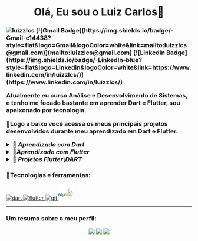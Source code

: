 <h1 align="center">Olá, Eu sou o Luiz Carlos🚀</h1>
<h3 align="/center">

<img src="https://komarev.com/ghpvc/?username=luizzlcs&label=Profile%20views&color=0e75b6&style=flat" alt="luizzlcs"/>
  [![Gmail Badge](https://img.shields.io/badge/-Gmail-c14438?style=flat&logo=Gmail&logoColor=white&link=mailto:luizzlcs@gmail.com)](mailto:luizzlcs@gmail.com) [![Linkedin Badge](https://img.shields.io/badge/-LinkedIn-blue?style=flat&logo=Linkedin&logoColor=white&link=https://www.linkedin.com/in/luizzlcs/)](https://www.linkedin.com/in/luizzlcs/)
  
  
  
 Atualmente eu curso Análise e Desenvolvimento de Sistemas,  e tenho me focado bastante em aprender Dart e Flutter, sou apaixonado por tecnologia.

 🎯Logo a baixo você acessa os meus principais projetos desenvolvidos durante meu aprendizado em Dart e Flutter.
  
  <details>
  <summary>📂 <i>Aprendizado com Dart</i></summary>
  
  PROJETOS | DESCRIÇÃO DOS PROJETOS
---------- | :--------
[Dart Fundamentos](https://github.com/luizzlcs/dart_fundamentos) | Criação de váriaveis, modificadores, Operadores condicionais, Operadores Lógicos, Null safety e outros.
[Funções e coleções](https://github.com/luizzlcs/dart_funcoes_colecoes) | Características de uma função, Parâmetros Obrigatórios por fefault, Listas, Tratamento de Exceções, Imports, Enuns e outros.
[Dart POO](https://github.com/luizzlcs/dart_poo) | Abstração e Encapsulamento, Classes: Atributos e comportamentos, Instanciado uma classe, Modificadores de tipos: Static - Atributos de classe e Métodos de classe, Herança, Polimofismo, O uso de Gettrs e Setters.
[Dart Async](https://github.com/luizzlcs/dart_async) | Função Sícrona, Função Assíncrona, Future com foreach, Dart e o Evento Loop, Utilizando pacote http, Utilizando api ViaCep, Utilizando os métodos: GET, POS, PUT e DELETE, Leitura de arquivos txt.
[Algoritimo - Teste Técnico](https://github.com/luizzlcs/escribo_atividade) | Esse projeto foi desenvolvido como parte de uma etapa para Seleção de Desenvolvedor de Software. O código possui uma função que recebe um número inteiro positivo e retorna o somatório de todos os valores inteiros divisíveis por 3 ou 5 que sejam inferiores ao número passado.
   
</details>
<details>
  <summary>📂<i>Aprendizado com Flutter</i></summary>
  
  PROJETOS | DESCRIÇÃO DOS PROJETOS
---------- | :--------  
[Exportando dados para Excel](https://github.com/luizzlcs/flutter_export_to_excel) | Exportando dados mockados para o excel. 
[Flutter Primeiro Projeto](https://github.com/luizzlcs/flutter_primeiro_projeto) | Criando um MenuButton com rotas de navegação para acesso a demais componetes do flutter.
[Instagram](https://github.com/luizzlcs/flutter_instagram) | Clonando página do instagram e usando alguns widgets já estudados: Row, Column, Stack, ScrollView, IconAvatar, Image, Icons, NavigationBottomBar, MediaQuery e outros.
[Formulário Login](https://github.com/luizzlcs/formlogin) | Construção de formulário login, Construção do Expassiont Title, Navegação e animação.
[Quiz de Perguntas](https://github.com/luizzlcs/perguntas_app) | Criado quiz com três perguntas, usando os principios de componentização de widgets, Comunicação direta e indireta de componentes, Função Callback e outros.
[Consumindo API](https://github.com/luizzlcs/escribo_atividade) | Consumindo dados da API por meio do package http.
[Calculadora IMC](
https://github.com/luizzlcs/flutter_default_state_manager) | Essa atividade tem como principal objetivo aplicar a gerencia de estado usando os elementos nativos do Flutter, sem a necessidade de utilizar packages de terceiros.
[SQLite Exemplo](https://github.com/luizzlcs/flutter_sqlite_exemple) | O objetivo dessa atividade foi conhecer como funciona o SQLite dentro do flutter e como implementa-lo.
[Usando provider com formulário login](https://github.com/luizzlcs/flutter_provider_exemple_formlogin) |O objetivo dessa atividade foi utilizar o package provider para pegar os dados passados no formulário para página seguinte.
[Incrementador númerico com Provider](https://github.com/luizzlcs/flutter_provider_exemple_two) | O objetivo dessa atividade utilizar o package provider para o fazer o gerenciamento das classes.
[Gegencia de Estado com Bloc e Cubit](https://github.com/luizzlcs/flutter_bloc_estudos) | Contado númerico com incremento e decremento com uso do Bloc e Cubit para Gerenciar o Estado da aplicação.
</details>
<details>
  <summary>📂<i> Projetos Flutter\DART</i></summary>
  
  PROJETOS | DESCRIÇÃO DOS PROJETOS
---------- | :--------
[Injeção de dependência com GeIt]( https://github.com/luizzlcs/inject_dependency/blob/main/README.md) | Neste projeto simples usei o GetIt para fazer injeção de dependência.
[Projeto Campo Minado](https://github.com/luizzlcs/campo_minado) | Falta ajustar layout, fazer com que os campos caibam em uma única tela. 
[Seven Maneger]([https://github.com/luizzlcs/campo_minado](https://github.com/luizzlcs/seven_manager7/blob/master/README.md)) | Projeto em desenvolvimento, possui várias funcionalidades para atender as rotinas locais das Igrejas Adventistas.
   
</details>

 
 
<h3 align="left">🚀Tecnologias e ferramentas:</h3>
<p align="left"> <a  href="https://dart.dev" target="_blank" rel="noreferrer"> <img width="23" height = "23" src="https://www.vectorlogo.zone/logos/dartlang/dartlang-icon.svg" alt="dart" width="20" height="23"/> </a> 
<a href="https://flutter.dev" target="_blank" rel="noreferrer"> <img width="23", height = "23" src="https://www.vectorlogo.zone/logos/flutterio/flutterio-icon.svg" alt="flutter" width="23" height="23"/> </a> <a href="https://git-scm.com/" target="_blank" rel="noreferrer"> <img width="23" height = "" src="https://www.vectorlogo.zone/logos/git-scm/git-scm-icon.svg" alt="git" width="40" height="40"/> </a> <a href="https://www.mysql.com/" target="_blank" rel="noreferrer"> <img src="https://raw.githubusercontent.com/devicons/devicon/master/icons/mysql/mysql-original-wordmark.svg" alt="mysql" width="40" height="40"/> </a> </p>

---
### Um resumo sobre o meu perfil:
<div align="center">
  <a href="https://github.com/luizzlcs">
  <img height="150em" src="https://github-readme-stats.vercel.app/api?username=luizzlcs&show_icons=true&theme=dracula&include_all_commits=true&count_private=true"/> 
  <img height="150em" src="https://github-readme-stats.vercel.app/api/top-langs/?username=luizzlcs&layout=compact&langs_count=7&theme=dracula"/>
  <a href="https://github.com/luizzlcs">
    <img src="https://github-readme-streak-stats.herokuapp.com/?user=luizzlcs&theme=dark"/>
  </a>
</div>

